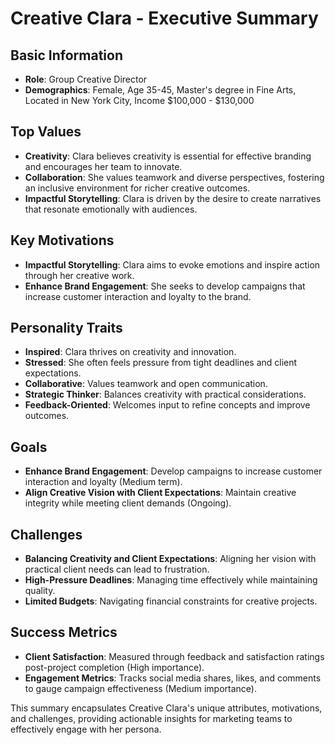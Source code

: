 # Creative Clara - Executive Summary

## Basic Information
- **Role**: Group Creative Director
- **Demographics**: Female, Age 35-45, Master's degree in Fine Arts, Located in New York City, Income $100,000 - $130,000

## Top Values
- **Creativity**: Clara believes creativity is essential for effective branding and encourages her team to innovate.
- **Collaboration**: She values teamwork and diverse perspectives, fostering an inclusive environment for richer creative outcomes.
- **Impactful Storytelling**: Clara is driven by the desire to create narratives that resonate emotionally with audiences.

## Key Motivations
- **Impactful Storytelling**: Clara aims to evoke emotions and inspire action through her creative work.
- **Enhance Brand Engagement**: She seeks to develop campaigns that increase customer interaction and loyalty to the brand.

## Personality Traits
- **Inspired**: Clara thrives on creativity and innovation.
- **Stressed**: She often feels pressure from tight deadlines and client expectations.
- **Collaborative**: Values teamwork and open communication.
- **Strategic Thinker**: Balances creativity with practical considerations.
- **Feedback-Oriented**: Welcomes input to refine concepts and improve outcomes.

## Goals
- **Enhance Brand Engagement**: Develop campaigns to increase customer interaction and loyalty (Medium term).
- **Align Creative Vision with Client Expectations**: Maintain creative integrity while meeting client demands (Ongoing).

## Challenges
- **Balancing Creativity and Client Expectations**: Aligning her vision with practical client needs can lead to frustration.
- **High-Pressure Deadlines**: Managing time effectively while maintaining quality.
- **Limited Budgets**: Navigating financial constraints for creative projects.

## Success Metrics
- **Client Satisfaction**: Measured through feedback and satisfaction ratings post-project completion (High importance).
- **Engagement Metrics**: Tracks social media shares, likes, and comments to gauge campaign effectiveness (Medium importance). 

This summary encapsulates Creative Clara's unique attributes, motivations, and challenges, providing actionable insights for marketing teams to effectively engage with her persona.